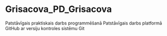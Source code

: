 # Grisacova_PD_Grisacova
Patstāvīgais praktiskais darbs programmēšanā
Patstāvīgais darbs platformā GitHub ar versiju kontroles sistēmu Git
